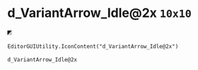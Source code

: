 # d_VariantArrow_Idle@2x `10x10`
<img src="/img/d_VariantArrow_Idle@2x.png" width=10 height=10>

``` CSharp
EditorGUIUtility.IconContent("d_VariantArrow_Idle@2x")
```
```
d_VariantArrow_Idle@2x
```
